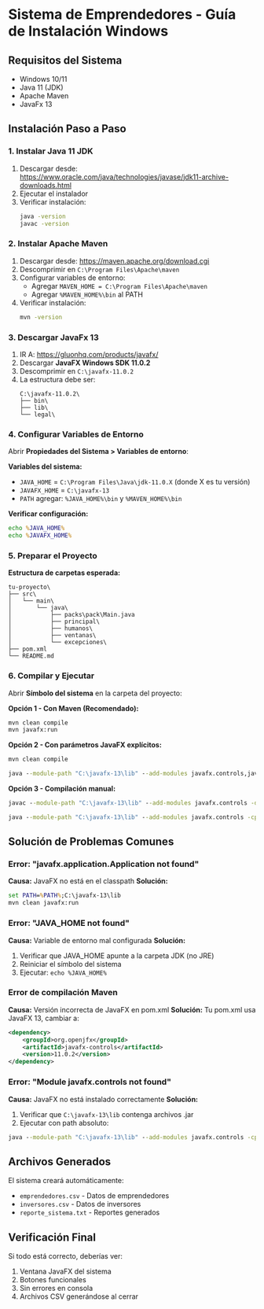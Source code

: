 # Sistema de Emprendedores - Guía de Instalación Windows

## Requisitos del Sistema
- Windows 10/11
- Java 11 (JDK)
- Apache Maven
- JavaFx 13

## Instalación Paso a Paso

### 1. Instalar Java 11 JDK
1. Descargar desde: https://www.oracle.com/java/technologies/javase/jdk11-archive-downloads.html
2. Ejecutar el instalador
3. Verificar instalación:
   ```cmd
   java -version
   javac -version
   ```

### 2. Instalar Apache Maven
1. Descargar desde: https://maven.apache.org/download.cgi
2. Descomprimir en `C:\Program Files\Apache\maven`
3. Configurar variables de entorno:
   - Agregar `MAVEN_HOME = C:\Program Files\Apache\maven`
   - Agregar `%MAVEN_HOME%\bin` al PATH
4. Verificar instalación:
   ```cmd
   mvn -version
   ```

### 3. Descargar JavaFx 13
1. IR A: https://gluonhq.com/products/javafx/
2. Descargar **JavaFX Windows SDK 11.0.2**
3. Descomprimir en `C:\javafx-11.0.2`
4. La estructura debe ser:
   ```
   C:\javafx-11.0.2\
   ├── bin\
   ├── lib\
   └── legal\
   ```

### 4. Configurar Variables de Entorno
Abrir **Propiedades del Sistema > Variables de entorno**:

**Variables del sistema:**
- `JAVA_HOME` = `C:\Program Files\Java\jdk-11.0.X` (donde X es tu versión)
- `JAVAFX_HOME` = `C:\javafx-13`
- `PATH` agregar: `%JAVA_HOME%\bin` y `%MAVEN_HOME%\bin`

**Verificar configuración:**
```cmd
echo %JAVA_HOME%
echo %JAVAFX_HOME%
```

### 5. Preparar el Proyecto

**Estructura de carpetas esperada:**
```
tu-proyecto\
├── src\
│   └── main\
│       └── java\
│           ├── packs\pack\Main.java
│           ├── principal\
│           ├── humanos\
│           ├── ventanas\
│           └── excepciones\
├── pom.xml
└── README.md
```

### 6. Compilar y Ejecutar

Abrir **Símbolo del sistema** en la carpeta del proyecto:

**Opción 1 - Con Maven (Recomendado):**
```cmd
mvn clean compile
mvn javafx:run
```

**Opción 2 - Con parámetros JavaFX explícitos:**
```cmd
mvn clean compile

java --module-path "C:\javafx-13\lib" --add-modules javafx.controls,javafx.fxml -cp target/classes packs.pack.Main
```

**Opción 3 - Compilación manual:**
```cmd
javac --module-path "C:\javafx-13\lib" --add-modules javafx.controls -d target/classes -cp "target/classes" src/main/java/packs/pack/*.java src/main/java/principal/*.java src/main/java/humanos/*.java src/main/java/ventanas/*.java src/main/java/excepciones/*.java

java --module-path "C:\javafx-13\lib" --add-modules javafx.controls -cp target/classes packs.pack.Main
```

## Solución de Problemas Comunes

### Error: "javafx.application.Application not found"
**Causa:** JavaFX no está en el classpath
**Solución:**
```cmd
set PATH=%PATH%;C:\javafx-13\lib
mvn clean javafx:run
```

### Error: "JAVA_HOME not found"
**Causa:** Variable de entorno mal configurada
**Solución:**
1. Verificar que JAVA_HOME apunte a la carpeta JDK (no JRE)
2. Reiniciar el símbolo del sistema
3. Ejecutar: `echo %JAVA_HOME%`

### Error de compilación Maven
**Causa:** Versión incorrecta de JavaFX en pom.xml
**Solución:** Tu pom.xml usa JavaFX 13, cambiar a:
```xml
<dependency>
    <groupId>org.openjfx</groupId>
    <artifactId>javafx-controls</artifactId>
    <version>11.0.2</version>
</dependency>
```

### Error: "Module javafx.controls not found"
**Causa:** JavaFX no está instalado correctamente
**Solución:**
1. Verificar que `C:\javafx-13\lib` contenga archivos .jar
2. Ejecutar con path absoluto:
```cmd
java --module-path "C:\javafx-13\lib" --add-modules javafx.controls -cp target/classes packs.pack.Main
```

## Archivos Generados
El sistema creará automáticamente:
- `emprendedores.csv` - Datos de emprendedores
- `inversores.csv` - Datos de inversores  
- `reporte_sistema.txt` - Reportes generados

## Verificación Final

Si todo está correcto, deberías ver:
1. Ventana JavaFX del sistema
2. Botones funcionales
3. Sin errores en consola
4. Archivos CSV generándose al cerrar

